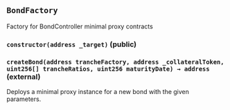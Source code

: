 ## `BondFactory`

Factory for BondController minimal proxy contracts

### `constructor(address _target)` (public)

### `createBond(address trancheFactory, address _collateralToken, uint256[] trancheRatios, uint256 maturityDate) → address` (external)

Deploys a minimal proxy instance for a new bond with the given parameters.
